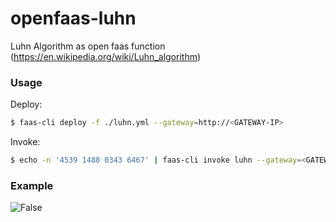 # openfaas-luhn
Luhn Algorithm as open faas function (https://en.wikipedia.org/wiki/Luhn_algorithm)

### Usage

Deploy:

```bash
$ faas-cli deploy -f ./luhn.yml --gateway=http://<GATEWAY-IP> 
```

Invoke: 
```bash
$ echo -n '4539 1488 0343 6467' | faas-cli invoke luhn --gateway=<GATEWAY-URL>
```

### Example
![False](https://github.com/viveksyngh/openfaas-luhn/blob/master/screens/luhn-false.png)
